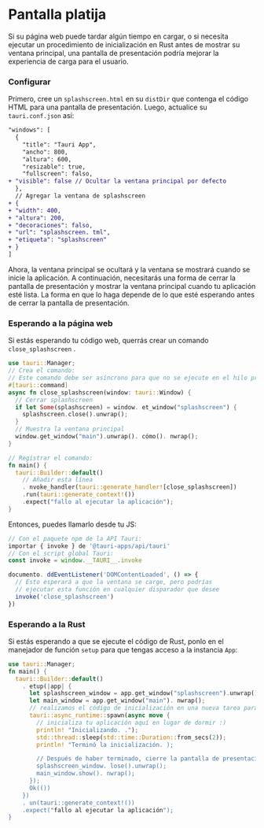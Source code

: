 # Pantalla platija

Si su página web puede tardar algún tiempo en cargar, o si necesita ejecutar un procedimiento de inicialización en Rust antes de mostrar su ventana principal, una pantalla de presentación podría mejorar la experiencia de carga para el usuario.

### Configurar

Primero, cree un `splashscreen.html` en su `distDir` que contenga el código HTML para una pantalla de presentación. Luego, actualice su `tauri.conf.json` así:

```diff
"windows": [
  {
    "title": "Tauri App",
    "ancho": 800,
    "altura": 600,
    "resizable": true,
    "fullscreen": falso,
+ "visible": false // Ocultar la ventana principal por defecto
  },
  // Agregar la ventana de splashscreen
+ {
+ "width": 400,
+ "altura": 200,
+ "decoraciones": falso,
+ "url": "splashscreen. tml",
+ "etiqueta": "splashscreen"
+ }
]
```

Ahora, la ventana principal se ocultará y la ventana se mostrará cuando se inicie la aplicación. A continuación, necesitarás una forma de cerrar la pantalla de presentación y mostrar la ventana principal cuando tu aplicación esté lista. La forma en que lo haga depende de lo que esté esperando antes de cerrar la pantalla de presentación.

### Esperando a la página web

Si estás esperando tu código web, querrás crear un comando `close_splashscreen` [](command).

```rust src-tauri/main.rs
use tauri::Manager;
// Crea el comando:
// Este comando debe ser asíncrono para que no se ejecute en el hilo principal.
#[tauri::command]
async fn close_splashscreen(window: tauri::Window) {
  // Cerrar splashscreen
  if let Some(splashscreen) = window. et_window("splashscreen") {
    splashscreen.close().unwrap();
  }
  // Muestra la ventana principal
  window.get_window("main").unwrap(). cómo(). nwrap();
}

// Registrar el comando:
fn main() {
  tauri::Builder::default()
    // Añadir esta línea
    . nvoke_handler(tauri::generate_handler![close_splashscreen])
    .run(tauri::generate_context!())
    .expect("fallo al ejecutar la aplicación");
}

```

Entonces, puedes llamarlo desde tu JS:

```js
// Con el paquete npm de la API Tauri:
importar { invoke } de '@tauri-apps/api/tauri'
// Con el script global Tauri:
const invoke = window.__TAURI__.invoke

documento. ddEventListener('DOMContentLoaded', () => {
  // Esto esperará a que la ventana se carge, pero podrías
  // ejecutar esta función en cualquier disparador que desee
  invoke('close_splashscreen')
})
```

### Esperando a la Rust

Si estás esperando a que se ejecute el código de Rust, ponlo en el manejador de función `setup` para que tengas acceso a la instancia `App`:

```rust src-tauri/main.rs
use tauri::Manager;
fn main() {
  tauri::Builder::default()
    . etup(|app| {
      let splashscreen_window = app.get_window("splashscreen").unwrap();
      let main_window = app.get_window("main"). nwrap();
      // realizamos el código de inicialización en una nueva tarea para que la aplicación no congela
      tauri::async_runtime::spawn(async move {
        // inicializa tu aplicación aquí en lugar de dormir :)
        println! "Inicializando. .");
        std::thread::sleep(std::time::Duration::from_secs(2));
        println! "Terminó la inicialización. );

        // Después de haber terminado, cierre la pantalla de presentación y muestre la ventana principal
        splashscreen_window. lose().unwrap();
        main_window.show(). nwrap();
      });
      Ok(())
    })
    . un(tauri::generate_context!())
    .expect("fallo al ejecutar la aplicación");
}
```
